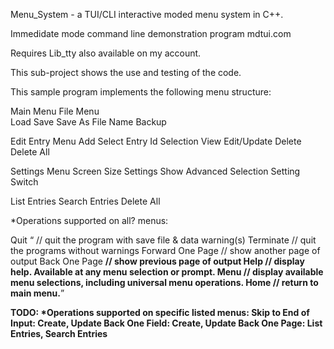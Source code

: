 Menu_System - a TUI/CLI interactive moded menu system in C++.

Immedidate mode command line demonstration program mdtui.com

Requires Lib_tty also available on my account.

This sub-project shows the use and testing of the code.

This sample program implements the following menu structure:

Main Menu
  File Menu  
    Load 
    Save 
    Save As File Name 
    Backup 

  Edit Entry Menu 
    Add 
    Select Entry Id Selection 
      View 
      Edit/Update 
      Delete 
    Delete All 

  Settings Menu 
    Screen Size Settings 
    Show Advanced Selection Setting Switch 

  List Entries
  Search Entries 
  Delete All 
  
*Operations supported on all? menus:

Quit <q> // quit the program with save file & data warning(s)
Terminate <T> // quit the programs without warnings
Forward One Page <f> // show another page of output
Back One Page <b> // show previous page of output
Help <h> // display help.  Available at any menu selection or prompt.
Menu <m> // display available menu selections, including universal menu operations.
Home <H> // return to main menu.

TODO: *Operations supported on specific listed menus:
Skip to End of Input: Create, Update
Back One Field:       Create, Update
Back One Page:        List Entries, Search Entries 


